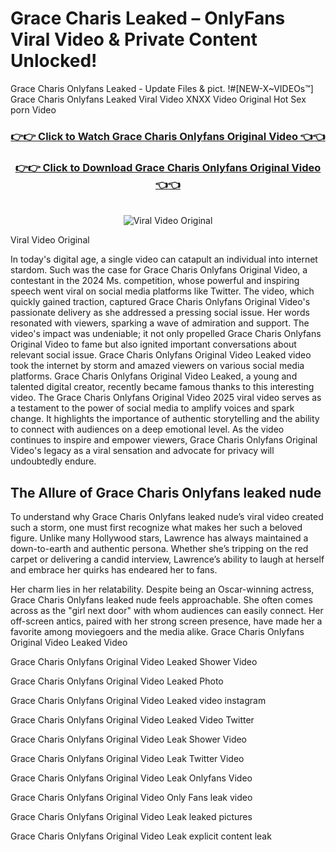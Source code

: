 # Grace Charis Leaked – OnlyFans Viral Video & Private Content Unlocked!

Grace Charis Onlyfans Leaked - Update Files & pict. !#[NEW-X~VIDEOs™] Grace Charis Onlyfans Leaked Viral Video XNXX Video Original Hot Sex porn Video
<br>
<div align="center">
<h3><a href="https://links2leaks.com?utm_source=gracecharis&utm_medium=gitlong" rel="nofollow">👉👉 Click to Watch Grace Charis Onlyfans Original Video 👈👈</a></h3>
<h3><a href="https://links2leaks.com?utm_source=gracecharis&utm_medium=gitlong" rel="nofollow">👉👉 Click to Download Grace Charis Onlyfans Original Video 👈👈</a></h3>
<br>
<a href="https://links2leaks.com?utm_source=gracecharis&utm_medium=gitlong" rel="nofollow"><img src="https://i.ibb.co/Gkj2r4b/banner.png" alt="Viral Video Original" style="max-width: 100%; display: inline-block;" data-target="animated-image.originalImage"></a>
</div>

Viral Video Original

In today's digital age, a single video can catapult an individual into internet stardom. Such was the case for Grace Charis Onlyfans Original Video, a contestant in the 2024 Ms. competition, whose powerful and inspiring speech went viral on social media platforms like Twitter.
The video, which quickly gained traction, captured Grace Charis Onlyfans Original Video's passionate delivery as she addressed a pressing social issue. Her words resonated with viewers, sparking a wave of admiration and support. The video's impact was undeniable; it not only propelled Grace Charis Onlyfans Original Video to fame but also ignited important conversations about relevant social issue.
Grace Charis Onlyfans Original Video Leaked video took the internet by storm and amazed viewers on various social media platforms. Grace Charis Onlyfans Original Video Leaked, a young and talented digital creator, recently became famous thanks to this interesting video.
The Grace Charis Onlyfans Original Video 2025 viral video serves as a testament to the power of social media to amplify voices and spark change. It highlights the importance of authentic storytelling and the ability to connect with audiences on a deep emotional level. As the video continues to inspire and empower viewers, Grace Charis Onlyfans Original Video's legacy as a viral sensation and advocate for privacy will undoubtedly endure.

<h2>The Allure of Grace Charis Onlyfans leaked nude</h2>


To understand why Grace Charis Onlyfans leaked nude’s viral video created such a storm, one must first recognize what makes her such a beloved figure. Unlike many Hollywood stars, Lawrence has always maintained a down-to-earth and authentic persona. Whether she’s tripping on the red carpet or delivering a candid interview, Lawrence’s ability to laugh at herself and embrace her quirks has endeared her to fans.

Her charm lies in her relatability. Despite being an Oscar-winning actress, Grace Charis Onlyfans leaked nude feels approachable. She often comes across as the "girl next door" with whom audiences can easily connect. Her off-screen antics, paired with her strong screen presence, have made her a favorite among moviegoers and the media alike.
Grace Charis Onlyfans Original Video Leaked Video

Grace Charis Onlyfans Original Video Leaked Shower Video

Grace Charis Onlyfans Original Video Leaked Photo

Grace Charis Onlyfans Original Video Leaked video instagram

Grace Charis Onlyfans Original Video Leaked Video Twitter

Grace Charis Onlyfans Original Video Leak Shower Video

Grace Charis Onlyfans Original Video Leak Twitter Video

Grace Charis Onlyfans Original Video Leak Onlyfans Video

Grace Charis Onlyfans Original Video Only Fans leak video

Grace Charis Onlyfans Original Video Leak leaked pictures

Grace Charis Onlyfans Original Video Leak explicit content leak